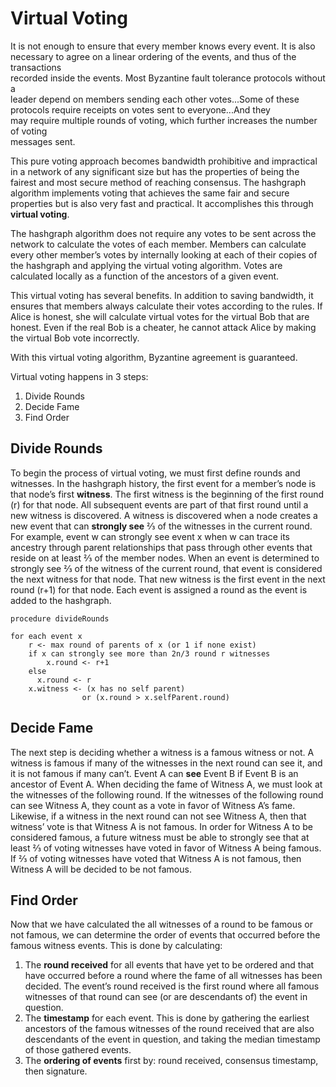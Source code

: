 # Virtual Voting

It is not enough to ensure that every member knows every event. It is also\
necessary to agree on a linear ordering of the events, and thus of the transactions\
recorded inside the events. Most Byzantine fault tolerance protocols without a\
leader depend on members sending each other votes...Some of these\
protocols require receipts on votes sent to everyone...And they\
may require multiple rounds of voting, which further increases the number of voting\
messages sent.

This pure voting approach becomes bandwidth prohibitive and impractical in a network of any significant size but has the properties of being the fairest and most secure method of reaching consensus. The hashgraph algorithm implements voting that achieves the same fair and secure properties but is also very fast and practical. It accomplishes this through **virtual voting**.

The hashgraph algorithm does not require any votes to be sent across the network to calculate the votes of each member. Members can calculate every other member’s votes by internally looking at each of their copies of the hashgraph and applying the virtual voting algorithm. Votes are calculated locally as a function of the ancestors of a given event.

This virtual voting has several benefits. In addition to saving bandwidth, it ensures that members always calculate their votes according to the rules. If Alice is honest, she will calculate virtual votes for the virtual Bob that are honest. Even if the real Bob is a cheater, he cannot attack Alice by making the virtual Bob vote incorrectly.

With this virtual voting algorithm, Byzantine agreement is guaranteed.

Virtual voting happens in 3 steps:

1. Divide Rounds
2. Decide Fame
3. Find Order

## Divide Rounds

To begin the process of virtual voting, we must first define rounds and witnesses. In the hashgraph history, the first event for a member’s node is that node’s first **witness**. The first witness is the beginning of the first round \(r\) for that node. All subsequent events are part of that first round until a new witness is discovered. A witness is discovered when a node creates a new event that can **strongly see** ⅔ of the witnesses in the current round. For example, event w can strongly see event x when w can trace its ancestry through parent relationships that pass through other events that reside on at least ⅔ of the member nodes. When an event is determined to strongly see ⅔ of the witness of the current round, that event is considered the next witness for that node. That new witness is the first event in the next round \(r+1\) for that node. Each event is assigned a round as the event is added to the hashgraph.

```text
procedure divideRounds

for each event x
    r <- max round of parents of x (or 1 if none exist)
    if x can strongly see more than 2n/3 round r witnesses
        x.round <- r+1
    else
      x.round <- r
    x.witness <- (x has no self parent)
                or (x.round > x.selfParent.round)
```

## Decide Fame

The next step is deciding whether a witness is a famous witness or not. A witness is famous if many of the witnesses in the next round can see it, and it is not famous if many can’t. Event A can **see** Event B if Event B is an ancestor of Event A. When deciding the fame of Witness A, we must look at the witnesses of the following round. If the witnesses of the following round can see Witness A, they count as a vote in favor of Witness A’s fame. Likewise, if a witness in the next round can not see Witness A, then that witness’ vote is that Witness A is not famous. In order for Witness A to be considered famous, a future witness must be able to strongly see that at least ⅔ of voting witnesses have voted in favor of Witness A being famous. If ⅔ of voting witnesses have voted that Witness A is not famous, then Witness A will be decided to be not famous.

## Find Order

Now that we have calculated the all witnesses of a round to be famous or not famous, we can determine the order of events that occurred before the famous witness events. This is done by calculating:

1. The **round received** for all events that have yet to be ordered and that have occurred before a round where the fame of all witnesses has been decided. The event’s round received is the first round where all famous witnesses of that round can see \(or are descendants of\) the event in question.
2. The **timestamp** for each event. This is done by gathering the earliest ancestors of the famous witnesses of the round received that are also descendants of the event in question, and taking the median timestamp of those gathered events.
3. The **ordering of events** first by: round received, consensus timestamp, then signature.
